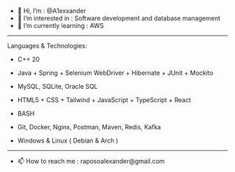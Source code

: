 - 👋 Hi, I’m : @A1exxander
- 👀 I’m interested in : Software development and database management
- 🌱 I’m currently learning : AWS
<hr>
Languages & Technologies:

- C++ 20

- Java + Spring + Selenium WebDriver + Hibernate + JUnit + Mockito

- MySQL, SQLite, Oracle SQL
 
- HTML5 + CSS + Tailwind + JavaScript + TypeScript + React

- BASH

- Git, Docker, Nginx, Postman, Maven, Redis, Kafka

- Windows & Linux ( Debian & Arch )
<hr>
<ul>
 <li> 📫 How to reach me : raposoalexander@gmail.com </li>
<ul>
<!---
A1exxander/A1exxander is a ✨ special ✨ repository because its `README.md` (this file) appears on your GitHub profile.
You can click the Preview link to take a look at your changes.
--->
